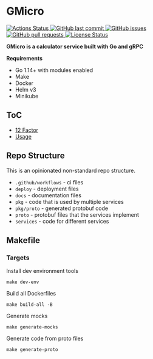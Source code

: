 # GMicro 

<a href="https://github.com/superdecimal/gmicro/actions">
  <img src="https://github.com/superdecimal/gmicro/workflows/CI/badge.svg?style=flat" alt="Actions Status">
</a>
<a href="https://github.com/superdecimal/gmicro/commits/master">
  <img src="https://img.shields.io/github/last-commit/superdecimal/gmicro.svg?style=flat&logo=github&logoColor=white"
alt="GitHub last commit">
</a>
<a href="https://github.com/superdecimal/gmicro/issues">
  <img src="https://img.shields.io/github/issues-raw/superdecimal/gmicro.svg?style=flat&logo=github&logoColor=white"
alt="GitHub issues">
</a>
<a href="https://github.com/superdecimal/gmicro/pulls">
  <img src="https://img.shields.io/github/issues-pr-raw/superdecimal/gmicro.svg?style=flat&logo=github&logoColor=white" alt="GitHub pull requests">
</a>
<a href="https://github.com/superdecimal/gmicro/blob/master/LICENSE">
  <img src="https://img.shields.io/github/license/superdecimal/gmicro.svg?style=flat" alt="License Status">
</a>


**GMicro is a calculator service built with Go and gRPC**

**Requirements**
* Go 1.14+ with modules enabled
* Make
* Docker
* Helm v3
* Minikube

## ToC
* [12 Factor](docs/12.md)
* [Usage](docs/usage.md)


## Repo Structure
This is an opinionated non-standard repo structure.

* `.github/workflows` - ci files
* `deploy` - deployment files
* `docs` - documentation files
* `pkg`  - code that is used by multiple services
* `pkg/proto` - generated protobuf code
* `proto` - protobuf files that the services implement
* `services` - code for different services

## Makefile 

### Targets

Install dev environment tools
```
make dev-env
```
Build all Dockerfiles
```
make build-all -B
```
Generate mocks
```
make generate-mocks
```
Generate code from proto files
```
make generate-proto
```